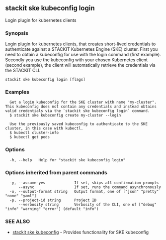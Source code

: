 ## stackit ske kubeconfig login

Login plugin for kubernetes clients

### Synopsis

Login plugin for kubernetes clients, that creates short-lived credentials to authenticate against a STACKIT Kubernetes Engine (SKE) cluster.
First you need to obtain a kubeconfig for use with the login command (first example).
Secondly you use the kubeconfig with your chosen Kubernetes client (second example), the client will automatically retrieve the credentials via the STACKIT CLI.

```
stackit ske kubeconfig login [flags]
```

### Examples

```
  Get a login kubeconfig for the SKE cluster with name "my-cluster". This kubeconfig does not contain any credentials and instead obtains valid credentials via the `stackit ske kubeconfig login` command.
  $ stackit ske kubeconfig create my-cluster --login

  Use the previously saved kubeconfig to authenticate to the SKE cluster, in this case with kubectl.
  $ kubectl cluster-info
  $ kubectl get pods
```

### Options

```
  -h, --help   Help for "stackit ske kubeconfig login"
```

### Options inherited from parent commands

```
  -y, --assume-yes             If set, skips all confirmation prompts
      --async                  If set, runs the command asynchronously
  -o, --output-format string   Output format, one of ["json" "pretty" "none" "yaml"]
  -p, --project-id string      Project ID
      --verbosity string       Verbosity of the CLI, one of ["debug" "info" "warning" "error"] (default "info")
```

### SEE ALSO

* [stackit ske kubeconfig](./stackit_ske_kubeconfig.md)	 - Provides functionality for SKE kubeconfig

